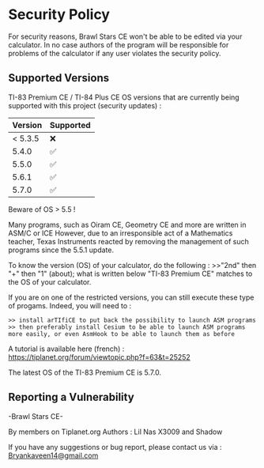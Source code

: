 # Security Policy
For security reasons, Brawl Stars CE won't be able to be edited via your calculator.
In no case authors of the program will be responsible for problems of the calculator if any user violates the security policy.





## Supported Versions

TI-83 Premium CE / TI-84 Plus CE OS versions that are
currently being supported with this project (security updates) :

| Version | Supported          |
| ------- | ------------------ |
| < 5.3.5 | :x:                |
| 5.4.0   | :white_check_mark: |
| 5.5.0   | :white_check_mark: |
| 5.6.1   | :white_check_mark: |
| 5.7.0   | :white_check_mark: |



Beware of OS > 5.5 !

Many programs, such as Oiram CE, Geometry CE and more are written in ASM/C or ICE
However, due to an irresponsible act of a Mathematics teacher, Texas Instruments reacted by removing the management of such programs since the 5.5.1 update.

To know the version (OS) of your calculator, do the following :
    >>"2nd" then "+" then "1" (about); what is written below "TI-83 Premium CE" matches to the OS of your calculator.


If you are on one of the restricted versions, you can still execute these type of progams. Indeed, you will need to :

    >> install arTIfiCE to put back the possibility to launch ASM programs
    >> then preferably install Cesium to be able to launch ASM programs more easily, or even AsmHook to be able to launch them as before
    
A tutorial is available here (french) : https://tiplanet.org/forum/viewtopic.php?f=63&t=25252 

The latest OS of the TI-83 Premium CE is 5.7.0.






## Reporting a Vulnerability
-Brawl Stars CE-

By members on Tiplanet.org
Authors : Lil Nas X3009 and Shadow

If you have any suggestions or bug report, please contact us via : Bryankaveen14@gmail.com
